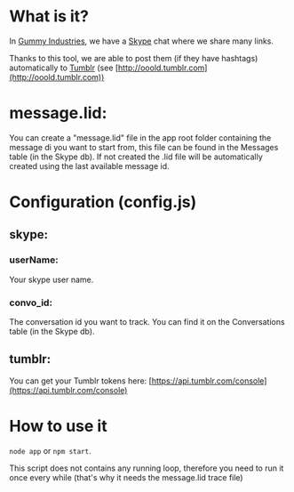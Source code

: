 # What is it?

In [Gummy Industries](http://gummyindustries.com), we have a [Skype](http://skype.com) chat where we share many links.

Thanks to this tool, we are able to post them (if they have hashtags) automatically to [Tumblr](http://tumblr.com) (see [http://ooold.tumblr.com](http://ooold.tumblr.com))

# message.lid:
You can create a "message.lid" file in the app root folder containing the message di you want to start from, this file can be found in the Messages table (in the Skype db).
If not created the .lid file will be automatically created using the last available message id.

# Configuration (config.js)

## skype:
### userName:
Your skype user name.
### convo_id:
The conversation id you want to track. You can find it on the Conversations table (in the Skype db).

## tumblr:
You can get your Tumblr tokens here: 
[https://api.tumblr.com/console](https://api.tumblr.com/console)

# How to use it

`node app` or `npm start`.

This script does not contains any running loop, therefore you need to run it once every while (that's why it needs the message.lid trace file)